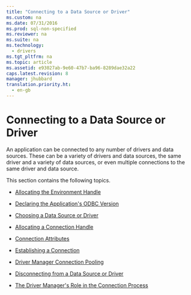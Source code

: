 ```yaml
---
title: "Connecting to a Data Source or Driver"
ms.custom: na
ms.date: 07/31/2016
ms.prod: sql-non-specified
ms.reviewer: na
ms.suite: na
ms.technology: 
  - drivers
ms.tgt_pltfrm: na
ms.topic: article
ms.assetid: e93027ab-9e60-47b7-ba96-8289dae32a22
caps.latest.revision: 8
manager: jhubbard
translation.priority.ht: 
  - en-gb
---
```

# Connecting to a Data Source or Driver
An application can be connected to any number of drivers and data sources. These can be a variety of drivers and data sources, the same driver and a variety of data sources, or even multiple connections to the same driver and data source.  
  
 This section contains the following topics.  
  
-   [Allocating the Environment Handle](../content/Allocating-the-Environment-Handle.md)  
  
-   [Declaring the Application's ODBC Version](../content/Declaring-the-Application-s-ODBC-Version.md)  
  
-   [Choosing a Data Source or Driver](../content/Choosing-a-Data-Source-or-Driver.md)  
  
-   [Allocating a Connection Handle](../content/Allocating-a-Connection-Handle-ODBC.md)  
  
-   [Connection Attributes](../content/Connection-Attributes.md)  
  
-   [Establishing a Connection](../content/Establishing-a-Connection.md)  
  
-   [Driver Manager Connection Pooling](../content/Driver-Manager-Connection-Pooling.md)  
  
-   [Disconnecting from a Data Source or Driver](../content/Disconnecting-from-a-Data-Source-or-Driver.md)  
  
-   [The Driver Manager's Role in the Connection Process](../content/Driver-Manager-s-Role-in-the-Connection-Process.md)